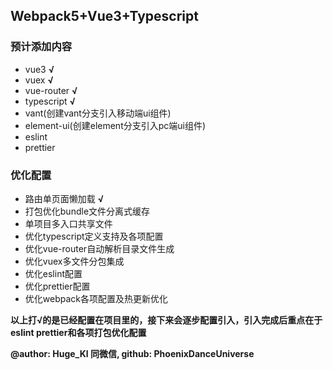 ## Webpack5+Vue3+Typescript ##

### 预计添加内容 ###
- vue3 **√** 
- vuex **√**
- vue-router **√**
- typescript **√**
- vant(创建vant分支引入移动端ui组件)
- element-ui(创建element分支引入pc端ui组件)
- eslint
- prettier

### 优化配置 ###
- 路由单页面懒加载 **√**
- 打包优化bundle文件分离式缓存
- 单项目多入口共享文件
- 优化typescript定义支持及各项配置
- 优化vue-router自动解析目录文件生成
- 优化vuex多文件分包集成
- 优化eslint配置
- 优化prettier配置
- 优化webpack各项配置及热更新优化

**以上打√的是已经配置在项目里的，接下来会逐步配置引入，引入完成后重点在于eslint prettier和各项打包优化配置**



**@author: Huge_Kl 同微信, github: PhoenixDanceUniverse**
